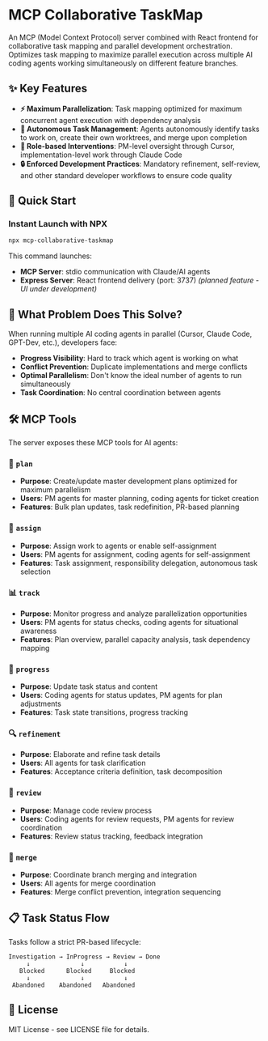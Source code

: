 # MCP Collaborative TaskMap

An MCP (Model Context Protocol) server combined with React frontend for collaborative task mapping and parallel development orchestration. Optimizes task mapping to maximize parallel execution across multiple AI coding agents working simultaneously on different feature branches.

## ✨ Key Features

- **⚡ Maximum Parallelization**: Task mapping optimized for maximum concurrent agent execution with dependency analysis
- **🤖 Autonomous Task Management**: Agents autonomously identify tasks to work on, create their own worktrees, and merge upon completion
- **🎯 Role-based Interventions**: PM-level oversight through Cursor, implementation-level work through Claude Code  
- **🔒 Enforced Development Practices**: Mandatory refinement, self-review, and other standard developer workflows to ensure code quality

## 🚀 Quick Start

### Instant Launch with NPX

```bash
npx mcp-collaborative-taskmap
```

This command launches:
- **MCP Server**: stdio communication with Claude/AI agents
- **Express Server**: React frontend delivery (port: 3737) *(planned feature - UI under development)*


## 🎯 What Problem Does This Solve?

When running multiple AI coding agents in parallel (Cursor, Claude Code, GPT-Dev, etc.), developers face:

- **Progress Visibility**: Hard to track which agent is working on what
- **Conflict Prevention**: Duplicate implementations and merge conflicts
- **Optimal Parallelism**: Don't know the ideal number of agents to run simultaneously
- **Task Coordination**: No central coordination between agents

## 🛠️ MCP Tools

The server exposes these MCP tools for AI agents:

### 🧠 `plan`
- **Purpose**: Create/update master development plans optimized for maximum parallelism
- **Users**: PM agents for master planning, coding agents for ticket creation
- **Features**: Bulk plan updates, task redefinition, PR-based planning

### 👤 `assign`
- **Purpose**: Assign work to agents or enable self-assignment
- **Users**: PM agents for assignment, coding agents for self-assignment
- **Features**: Task assignment, responsibility delegation, autonomous task selection

### 📊 `track`
- **Purpose**: Monitor progress and analyze parallelization opportunities
- **Users**: PM agents for status checks, coding agents for situational awareness
- **Features**: Plan overview, parallel capacity analysis, task dependency mapping

### 🔄 `progress`
- **Purpose**: Update task status and content
- **Users**: Coding agents for status updates, PM agents for plan adjustments
- **Features**: Task state transitions, progress tracking

### 🔍 `refinement`
- **Purpose**: Elaborate and refine task details
- **Users**: All agents for task clarification
- **Features**: Acceptance criteria definition, task decomposition

### 👀 `review`
- **Purpose**: Manage code review process
- **Users**: Coding agents for review requests, PM agents for review coordination
- **Features**: Review status tracking, feedback integration

### 🔀 `merge`
- **Purpose**: Coordinate branch merging and integration
- **Users**: All agents for merge coordination
- **Features**: Merge conflict prevention, integration sequencing

## 📋 Task Status Flow

Tasks follow a strict PR-based lifecycle:

```
Investigation → InProgress → Review → Done
     ↓              ↓           ↓
   Blocked      Blocked     Blocked
     ↓              ↓           ↓
 Abandoned    Abandoned   Abandoned
```

## 📄 License

MIT License - see LICENSE file for details.